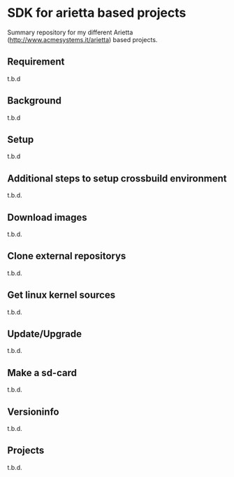SDK for arietta based projects
==============================

Summary repository for my different Arietta (http://www.acmesystems.it/arietta) based projects.


Requirement
-----------

t.b.d


Background
----------

t.b.d


Setup
-----

t.b.d


Additional steps to setup crossbuild environment
------------------------------------------------

t.b.d.


Download images
---------------

t.b.d.


Clone external repositorys
--------------------------

t.b.d.


Get linux kernel sources
------------------------

t.b.d.


Update/Upgrade
--------------

t.b.d.


Make a sd-card
--------------

t.b.d.


Versioninfo
-----------

t.b.d.


Projects
---------

t.b.d.
